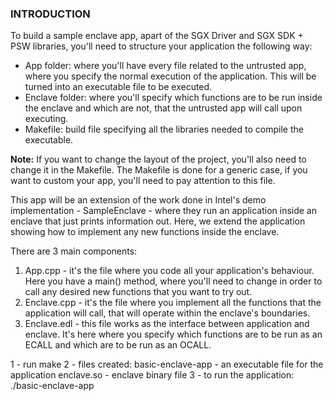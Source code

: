 ### INTRODUCTION

To build a sample enclave app, apart of the SGX Driver and SGX SDK + PSW libraries, you'll need to structure your application the following way:

- App folder: where you'll have every file related to the untrusted app, where you specify the normal execution of the application. This will be turned into an executable file to be executed.
- Enclave folder: where you'll specify which functions are to be run inside the enclave and which are not, that the untrusted app will call upon executing.
- Makefile: build file specifying all the libraries needed to compile the executable.

**Note:** If you want to change the layout of the project, you'll also need to change it in the Makefile. The Makefile is done for a generic case, if you want to custom your app, you'll need to pay attention to this file.

This app will be an extension of the work done in Intel's demo implementation - SampleEnclave - where they run an application inside an enclave that just prints information out. 
Here, we extend the application showing how to implement any new functions inside the enclave.

There are 3 main components:
1) App.cpp - it's the file where you code all your application's behaviour. Here you have a main() method, where you'll need to change in order to call any desired new functions that you want to try out.
2) Enclave.cpp - it's the file where you implement all the functions that the application will call, that will operate within the enclave's boundaries.
3) Enclave.edl - this file works as the interface between application and enclave. It's here where you specify which functions are to be run as an ECALL and which are to be run as an OCALL.

1 - run make
2 - files created: basic-enclave-app - an executable file for the application
                   enclave.so - enclave binary file
3 - to run the application: ./basic-enclave-app